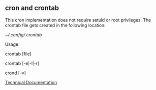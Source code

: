 ## cron and crontab
This cron implementation does not require setuid or root privileges. The
crontab file gets created in the following location:

*~/.config/.crontab*

Usage:

crontab [file]

crontab [-e|-l|-r]

crond [-v]

[Technical Documentation](https://www.somnisoft.com/cron/technical-documentation/index.html)

